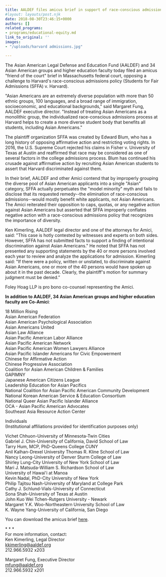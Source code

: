 ```yaml
---
title: AALDEF files amicus brief in support of race-conscious admissions at Harvard
#layout: layouts/post.njk
date: 2018-08-30T23:46:15+0000
authors: []
related_programs:
- programs/educational-equity.md
link_to_original: ''
images:
- "/uploads/harvard admissions.jpg"

---
```

The Asian American Legal Defense and Education Fund (AALDEF) and 34 Asian American groups and higher education faculty today filed an amicus "friend of the court" brief in Massachusetts federal court, opposing a challenge to Harvard's race-conscious admissions policy (Students for Fair Admissions (SFFA) v. Harvard).

"Asian Americans are an extremely diverse population with more than 50 ethnic groups, 100 languages, and a broad range of immigration, socioeconomic, and educational backgrounds," said Margaret Fung, AALDEF executive director. "Instead of treating Asian Americans as a monolithic group, the individualized race-conscious admissions process at Harvard helps to create a more diverse student body that benefits all students, including Asian Americans."

The plaintiff organization SFFA was created by Edward Blum, who has a long history of opposing affirmative action and restricting voting rights. In 2016, the U.S. Supreme Court rejected his claims in Fisher v. University of Texas at Austin and reaffirmed that race may be considered as one of several factors in the college admissions process. Blum has continued his crusade against affirmative action by recruiting Asian American students to assert that Harvard discriminated against them.

In their brief, AALDEF and other Amici contend that by improperly grouping the diverse pool of Asian American applicants into a single "Asian" category, SFFA actually perpetuates the "model minority" myth and fails to disclose that its requested remedy--the elimination of race-conscious admissions--would mostly benefit white applicants, not Asian Americans.  The Amici reiterated their opposition to caps, quotas, or any negative action against Asian Americans but asserted that SFFA improperly conflates negative action with a race-conscious admissions policy that recognizes the importance of diversity.

Ken Kimerling, AALDEF legal director and one of the attorneys for Amici, said: "This case is hotly contested by witnesses and experts on both sides. However, SFFA has not submitted facts to support a finding of intentional discrimination against Asian Americans." He noted that SFFA has not presented any supporting statements by the 40 or more persons involved each year to review and analyze the applications for admission. Kimerling said: "If there were a policy, written or unstated, to discriminate against Asian Americans, one or more of the 40 persons would have spoken up about it in the past decade. Clearly, the plaintiff's motion for summary judgment must be denied.”

Foley Hoag LLP is pro bono co-counsel representing the Amici.

**In addition to AALDEF, 34 Asian American groups and higher education faculty are Co-Amici**:

18 Million Rising  
Asian American Federation  
Asian American Psychological Association  
Asian Americans United  
Asian Law Alliance  
Asian Pacific American Labor Alliance  
Asian Pacific American Network  
Asian Pacific American Women Lawyers Alliance  
Asian Pacific Islander Americans for Civic Empowerment  
Chinese for Affirmative Action  
Chinese Progressive Association  
Coalition for Asian American Children & Families  
GAPIMNY  
Japanese American Citizens League  
Leadership Education for Asian Pacifics  
National Coalition for Asian Pacific American Community Development  
National Korean American Service & Education Consortium  
National Queer Asian Pacific Islander Alliance  
OCA - Asian Pacific American Advocates  
Southeast Asia Resource Action Center

Individuals  
(Institutional affiliations provided for identification purposes only)

Vichet Chhuon-University of Minnesota-Twin Cities  
Gabriel J. Chin-University of California, David School of Law  
Tarry Hum, MCP, PhD-Queens College CUNY  
Anil Kalhan-Drexel University Thomas R. Kline School of Law  
Nancy Leong-University of Denver Sturm College of Law  
Shirley Lung-City University of New York School of Law  
Mari J. Matsuda-William S. Richardson School of Law  
University of Hawai'i at Manoa  
Kevin Nadal, PhD-City University of New York  
Philip Tajitsu Nash-University of Maryland at College Park  
Cathy J. Schlund-Vials-University of Connecticut  
Sona Shah-University of Texas at Austin  
John Kuo Wei Tchen-Rutgers University - Newark  
Margaret Y.K. Woo-Northeastern University School of Law  
K. Wayne Yang-University of California, San Diego

You can download the amicus brief [here](https://www.aaldef.org/uploads/AALDEFAmicusBrief-SFFAHarvard.pdf).

\* * *  
For more information, contact:  
Ken Kimerling, Legal Director  
kkimerling@aaldef.org  
212\.966.5932 x203

Margaret Fung, Executive Director  
mfung@aaldef.org  
212\.966.5932 x201